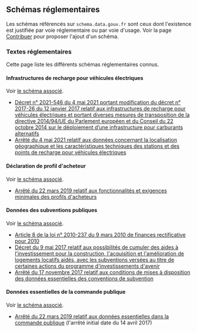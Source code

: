 
## Schémas réglementaires

Les schémas référencés sur `schema.data.gouv.fr` sont ceux dont l'existence est justifiée par voie réglementaire ou par voie d'usage. Voir la page [Contribuer](contribuer.md) pour proposer l'ajout d'un schéma.

### Textes réglementaires
Cette page liste les différents schémas réglementaires connus.

#### Infrastructures de recharge pour véhicules électriques
Voir [le schéma associé](/etalab/schema-irve/).

- [Décret n° 2021-546 du 4 mai 2021 portant modification du décret n° 2017-26 du 12 janvier 2017 relatif aux infrastructures de recharge pour véhicules électriques et portant diverses mesures de transposition de la directive 2014/94/UE du Parlement européen et du Conseil du 22 octobre 2014 sur le déploiement d’une infrastructure pour carburants alternatifs](https://www.legifrance.gouv.fr/jorf/id/JORFTEXT000043475363)
- [Arrêté du 4 mai 2021 relatif aux données concernant la localisation géographique et les caractéristiques techniques des stations et des points de recharge pour véhicules électriques](https://www.legifrance.gouv.fr/jorf/id/JORFTEXT000043475441)

#### Déclaration de profil d'acheteur
Voir [le schéma associé](/etalab/schema-decp-dpa/).

- [Arrêté du 22 mars 2019 relatif aux fonctionnalités et exigences minimales des profils d'acheteurs](https://www.legifrance.gouv.fr/jo_pdf.do?id=JORFTEXT000038318516)

#### Données des subventions publiques
Voir [le schéma associé](/scdl/subventions/).

- [Article 8 de la loi n° 2010-237 du 9 mars 2010 de finances rectificative pour 2010](https://www.legifrance.gouv.fr/jo_pdf.do?id=JORFTEXT000021943745)
- [Décret du 9 mai 2017 relatif aux possibilités de cumuler des aides à l'investissement pour la construction, l'acquisition et l'amélioration de logements locatifs aidés, avec les subventions versées au titre de certaines actions du programme d'investissements d'avenir](https://www.legifrance.gouv.fr/eli/decret/2017/5/9/LHAL1705272D/jo)
- [Arrêté du 17 novembre 2017 relatif aux conditions de mises à disposition des données essentielles des conventions de subvention](https://www.legifrance.gouv.fr/jo_pdf.do?id=JORFTEXT000036040528)

#### Données essentielles de la commande publique
Voir [le schéma associé](/etalab/format-commande-publique/).

- [Arrêté du 22 mars 2019 relatif aux données essentielles dans la commande publique](https://www.legifrance.gouv.fr/affichTexte.do?cidTexte=JORFTEXT000038318675) (l'arrêté initial date du 14 avril 2017)